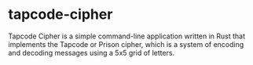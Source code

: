# tapcode-cipher
Tapcode Cipher is a simple command-line application written in Rust that implements the Tapcode or Prison cipher, which is a system of encoding and decoding messages using a 5x5 grid of letters. 
